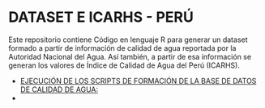 # DATASET E ICARHS - PERÚ

Este repositorio contiene Código en lenguaje R para generar un dataset formado a partir de información de calidad de agua reportada por la Autoridad Nacional del Agua. Así también, a partir de esa información se generan los valores de Índice de Calidad de Agua del Perú (ICARHS).

* [EJECUCIÓN DE LOS SCRIPTS DE FORMACIÓN DE LA BASE DE DATOS DE CALIDAD DE AGUA:](https://github.com/Bryan1qr/AGUA/blob/main/EJECUCION_DATASET.R)
* 
